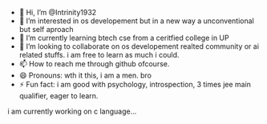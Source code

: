 - 👋 Hi, I’m @Intrinity1932
- 👀 I’m interested in os developement but in a new way a unconventional but self aproach
- 🌱 I’m currently learning btech cse from a ceritfied college in UP
- 💞️ I’m looking to collaborate on os developement realted community or ai related stuffs. i am free to learn as much i could.
- 📫 How to reach me through github ofcourse.
- 😄 Pronouns: wth it this, i am a men. bro
- ⚡ Fun fact: i am good with psychology, introspection, 3 times jee main qualifier, eager to learn.

<!---
Intrinity1932/Intrinity1932 is a ✨ special ✨ repository because its `README.md` (this file) appears on your GitHub profile.
You can click the Preview link to take a look at your changes.
--->
i am currently working on c language...
